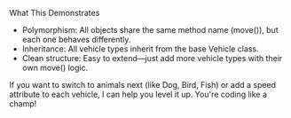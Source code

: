 What This Demonstrates
- Polymorphism: All objects share the same method name (move()), but each one behaves differently.
- Inheritance: All vehicle types inherit from the base Vehicle class.
- Clean structure: Easy to extend—just add more vehicle types with their own move() logic.

If you want to switch to animals next (like Dog, Bird, Fish) or add a speed attribute to each vehicle, I can help you level it up. You're coding like a champ!
